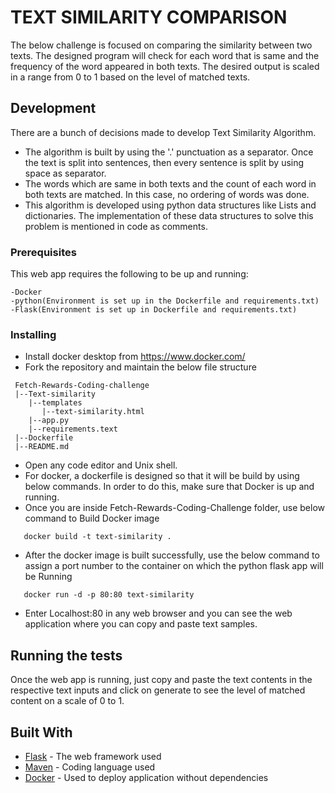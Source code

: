 # TEXT SIMILARITY COMPARISON

The below challenge is focused on comparing the similarity between two texts. The designed program will check for each word that is same and the frequency of the word appeared in both texts.
The desired output is scaled in a range from 0 to 1 based on the level of matched texts.

## Development

There are a bunch of decisions made to develop Text Similarity Algorithm.
* The algorithm is built by using the '.' punctuation as a separator. Once the text is split into sentences, then every sentence is split by using space as separator.
* The words which are same in both texts and the count of each word in both texts are matched. In this case, no ordering of words was done.
* This algorithm is developed using python data structures like Lists and dictionaries. The implementation of these data structures to solve this problem is mentioned in code as comments.


### Prerequisites
This web app requires the following to be up and running:
```
-Docker
-python(Environment is set up in the Dockerfile and requirements.txt)
-Flask(Environment is set up in Dockerfile and requirements.txt)
```

### Installing

* Install docker desktop from https://www.docker.com/
* Fork the repository and maintain the below file structure
```
 Fetch-Rewards-Coding-challenge
 |--Text-similarity
    |--templates
       |--text-similarity.html
    |--app.py
    |--requirements.text
 |--Dockerfile
 |--README.md
 ```

 * Open any code editor and Unix shell.
 * For docker, a dockerfile is designed so that it will be build by using below commands. In  order to do this, make sure that Docker is up and running.
 * Once you are inside Fetch-Rewards-Coding-Challenge folder, use below command to Build Docker image
```
   docker build -t text-similarity .
```
 * After the docker image is built successfully, use the below command to assign a port number to the container on which the python flask app will be Running
```
   docker run -d -p 80:80 text-similarity
```
 * Enter Localhost:80 in any web browser and you can see the web application where you can copy and paste text samples.


## Running the tests

Once the web app is running, just copy and paste the text contents in the respective text inputs and click on generate to see the level of matched content on a scale of 0 to 1.



## Built With

* [Flask](https://flask.palletsprojects.com/en/1.1.x/) - The web framework used
* [Maven](https://www.python.org/) - Coding language used
* [Docker](https://www.docker.com/) - Used to deploy application without dependencies
